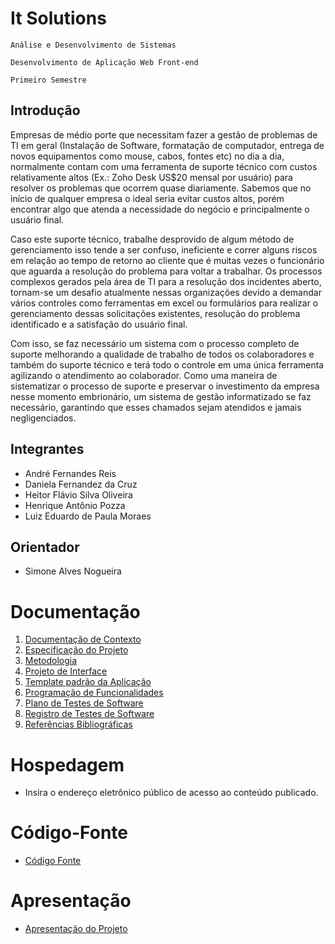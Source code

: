 # It Solutions

`Análise e Desenvolvimento de Sistemas`

`Desenvolvimento de Aplicação Web Front-end`

`Primeiro Semestre`

## Introdução
Empresas de médio porte que necessitam fazer a gestão de problemas de TI em geral (Instalação de Software, formatação de computador, entrega de novos equipamentos como mouse, cabos, fontes etc) no dia a dia, normalmente contam com uma ferramenta de suporte técnico com custos relativamente altos (Ex.: Zoho Desk US$20 mensal por usuário) para resolver os problemas que ocorrem quase diariamente. Sabemos que no início de qualquer empresa o ideal seria evitar custos altos, porém encontrar algo que atenda a necessidade do negócio e principalmente o usuário final.
 
Caso este suporte técnico, trabalhe desprovido de algum método de gerenciamento isso tende a ser confuso, ineficiente e correr alguns riscos em relação ao tempo de retorno ao cliente que é muitas vezes o funcionário que aguarda a resolução do problema para voltar a trabalhar. Os processos complexos gerados pela área de TI para a resolução dos incidentes aberto, tornam-se um desafio atualmente nessas organizações devido a demandar vários controles como ferramentas em excel ou formulários para realizar o gerenciamento dessas solicitações existentes, resolução do problema identificado e a satisfação do usuário final. 

Com isso, se faz necessário um sistema com o processo completo de suporte melhorando a qualidade de trabalho de todos os colaboradores e também do suporte técnico e terá todo o controle em uma única ferramenta agilizando o atendimento ao colaborador.  Como uma maneira de sistematizar o processo de suporte e preservar o investimento da empresa nesse momento embrionário, um sistema de gestão informatizado se faz necessário, garantindo que esses chamados sejam atendidos e jamais negligenciados.


## Integrantes

* André Fernandes Reis
* Daniela Fernandez da Cruz
* Heitor Flávio Silva Oliveira
* Henrique Antônio Pozza
* Luiz Eduardo de Paula Moraes

## Orientador

* Simone Alves Nogueira

# Documentação

<ol>
<li><a href="documentos/01-Documentação de Contexto.md"> Documentação de Contexto</a></li>
<li><a href="documentos/02-Especificação do Projeto.md"> Especificação do Projeto</a></li>
<li><a href="documentos/03-Metodologia.md"> Metodologia</a></li>
<li><a href="documentos/04-Projeto de Interface.md"> Projeto de Interface</a></li>
<li><a href="documentos/05-Template padrão da Aplicação.md"> Template padrão da Aplicação</a></li>
<li><a href="documentos/06-Programação de Funcionalidades.md"> Programação de Funcionalidades</a></li>
<li><a href="documentos/07-Plano de Testes de Software.md"> Plano de Testes de Software</a></li>
<li><a href="documentos/08-Registro de Testes de Software.md"> Registro de Testes de Software</a></li>
<li><a href="documentos/09-Referências.md"> Referências Bibliográficas</a></li>
</ol>

# Hospedagem

* Insira o endereço eletrônico público de acesso ao conteúdo publicado. 

# Código-Fonte

* <a href="codigo-fonte/README.md">Código Fonte</a>

# Apresentação

* <a href="apresentacao/README.md">Apresentação do Projeto</a>
